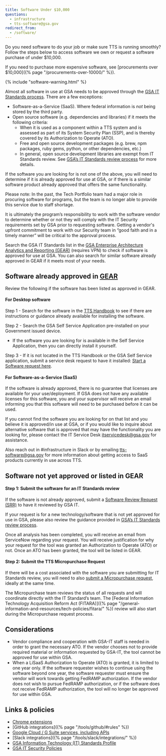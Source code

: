 ```yaml
---
title: Software Under $10,000
questions:
  - infrastructure
  - tts-software@gsa.gov
redirect_from:
  - /software/
---
```


Do you need software to do your job or make sure TTS is running smoothly? Follow
the steps below to access software we own or request a software purchase of
under \$10,000.

If you need to purchase more expensive software, see [procurements over
$10,000]({% page "/procurements-over-10000/" %}).

{% include "software-warning.html" %}

Almost all software in use at GSA needs to be approved through the
[GSA IT Standards process](https://sites.google.com/a/gsa.gov/it_standards/it-standards).
There are a few exceptions:

- Software-as-a-Service (SaaS). Where federal information is _not_ being stored
  by the third party.
- Open source software (e.g. dependencies and libraries) if it meets the
  following criteria:
  - When it is used as a component within a TTS system and is assessed as part
    of its System Security Plan (SSP), and is thereby covered by its
    Authorization to Operate (ATO).
  - Free and open source development packages (e.g. brew, npm packages, ruby
    gems, python, or other dependencies, etc.)
  - In general, open source development libraries are exempt from IT Standards
    review. See
    [GSA’s IT Standards review process](https://sites.google.com/a/gsa.gov/it_standards/software-approvals#h.eubg8a2e9b5)
    for more details.

If the software you are looking for is not one of the above, you will need to
determine if it is already approved for use at GSA, or if there is a similar
software product already approved that offers the same functionality.

Please note: In the past, the Tech Portfolio team had a major role in procuring
software for programs, but the team is no longer able to provide this service
due to staff shortage.

It is ultimately the program’s responsibility to work with the software vendor
to determine whether or not they will comply with the IT Security requirements
set by GSA prior to requesting software. Getting a vendor's upfront commitment
to work with our Security team in “good faith and in a timely manner” will be
critical to the approval process.

Search the GSA IT Standards list in the
[GSA Enterprise Architecture Analytics and Reporting (GEAR)](https://ea.gsa.gov/#!/itstandards)
(requires VPN) to check if software is approved for use at GSA. You can also
search for similar software already approved in GEAR if it meets most of your
needs.

## Software already approved in [GEAR](https://ea.gsa.gov/#!/itstandards)

Review the following if the software has been listed as approved in GEAR.

#### For Desktop software

Step 1 - Search for the software in the
[TTS Handbook](https://search.usa.gov/search?utf8=%E2%9C%93&affiliate=tts-handbook)
to see if there are instructions or guidance already available for installing
the software.

Step 2 - Search the GSA Self Service Application pre-installed on your
Government issued device.

- If the software you are looking for is available in the Self Service
  Application, then you can directly install it yourself.

Step 3 - If it is not located in the TTS Handbook or the GSA Self Service
application, submit a service desk request to have it installed:
[Start a Software request here](https://gsa.servicenowservices.com/nav_to.do?uri=%2Fsp%3Fid%3Dkb_article%26sys_id%3D18833608db0e3b040e1d368d7c9619fb).

#### For Software-as-a-Service (SaaS)

If the software is already approved, there is no guarantee that licenses are
available for your use/deployment. If GSA does not have any available licenses
for this software, you and your supervisor will receive an email informing you
that this software will need to be purchased before it can be used.

If you cannot find the software you are looking for on that list and you believe
it is approved/in use at GSA, or if you would like to inquire about alternative
software that is approved that may have the functionality you are looking for,
please contact the IT Service Desk itservicedesk@gsa.gov for assistance.

Also reach out in #infrastructure in Slack or by emailing tts-software@gsa.gov
for more information about getting access to SaaS products currently in use
across TTS.

## Software not yet approved or listed in GEAR

#### Step 1: Submit the software for an IT Standards review

If the software is not already approved, submit a
[Software Review Request (SRR)](https://gsa.servicenowservices.com/sp?id=sc_cat_item&sys_id=e32824291bd234d47adac808624bcb44&sysparm_category=bd9a5672f8087000ce3de67bda527122&catalog_id=-1)
to have it reviewed by GSA IT.

If your request is for a new technology/software that is not yet approved for
use in GSA, please also review the guidance provided in
[GSA’s IT Standards review process](https://sites.google.com/a/gsa.gov/it_standards/it-standards).

Once all analysis has been completed, you will receive an email from ServiceNow
regarding your request. You will receive justification for why your request for
the tool was granted an Authorization to Operate (ATO) or not. Once an ATO has
been granted, the tool will be listed in GEAR.

#### Step 2: Submit the TTS Micropurchase Request

If there will be a cost associated with the software you are submitting for IT
Standards review, you will need to also
[submit a Micropurchase request](https://docs.google.com/forms/d/e/1FAIpQLSd-GoOE9xWWfJvdZNRP3SE7mj5ysI_RfM8brxdG8YpyJV9yKA/viewform),
ideally at the same time.

The Micropurchase team reviews the status of all requests and will coordinate
directly with the IT Standard’s team. The [Federal Information Technology
Acquisition Reform Act
(FITARA)]({% page "/general-information-and-resources/tech-policies/fitara/" %})
review will also start during the Micropurchase request process.

## Considerations

- Vendor compliance and cooperation with GSA-IT staff is needed in order to
  grant the necessary ATO. If the vendor chooses not to provide required
  material or information requested by GSA-IT, the tool cannot be approved for
  use within GSA.
- When a LiSaaS Authorization to Operate (ATO) is granted, it is limited to one
  year only. If the software requester wishes to continue using the software
  beyond one year, the software requester must ensure the vendor will work
  towards getting FedRAMP authorization. If the vendor does not wish to pursue
  FedRAMP authorization, or if the software does not receive FedRAMP
  authorization, the tool will no longer be approved for use within GSA.

## Links & policies

- [Chrome extensions](https://gsa.servicenowservices.com/sp?sys_kb_id=cec3a657dbe753042b02388d7c9619c9&id=kb_article_view&sysparm_rank=1&sysparm_tsqueryId=dba3837b1bc3351064abdb51ac4bcb67)
- [GitHub integrations]({% page "/tools/github/#rules" %})
- [Google Cloud / G Suite services, including APIs](https://docs.google.com/spreadsheets/d/1h0338doPlHIfslS7Huypzs7TlJTFVw_-98oPnum0Cvo/edit#gid=467863101)
- [Slack integrations]({% page "/tools/slack/integrations/" %})
- [GSA Information Technology (IT) Standards Profile](<https://www.gsa.gov/directive/gsa-information-technology-(it)-standards-profile>)
- [GSA IT Security Policies](https://www.gsa.gov/policy-regulations/policy/information-integrity-and-access/gsa-it-security-policies)
